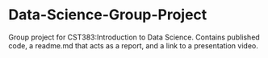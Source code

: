 # Data-Science-Group-Project
Group project for CST383:Introduction to Data Science.  Contains published code, a readme.md that acts as a report, and a link to a presentation video.
